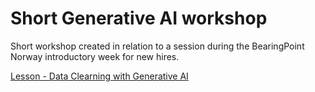 # Short Generative AI workshop
Short workshop created in relation to a session during the BearingPoint Norway introductory week for new hires.

[Lesson - Data Clearning with Generative AI](https://githubtocolab.com/bearingpoint-no/genAI-workshop-short/blob/main/lessons/01_Data_cleaning_with_genAI.ipynb)
